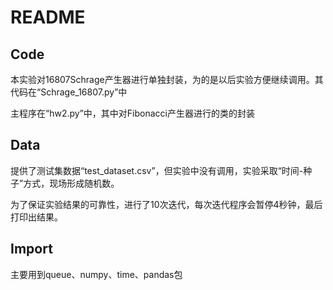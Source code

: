 # README

## Code

本实验对16807Schrage产生器进行单独封装，为的是以后实验方便继续调用。其代码在“Schrage_16807.py”中

主程序在“hw2.py”中，其中对Fibonacci产生器进行的类的封装

## Data

提供了测试集数据“test_dataset.csv”，但实验中没有调用，实验采取“时间-种子”方式，现场形成随机数。

为了保证实验结果的可靠性，进行了10次迭代，每次迭代程序会暂停4秒钟，最后打印出结果。

## Import

主要用到queue、numpy、time、pandas包
